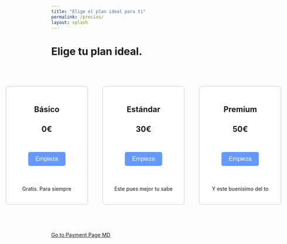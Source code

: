 ```yaml
---
title: "Elige el plan ideal para ti"
permalink: /precios/
layout: splash
---
```


# Elige tu plan ideal.

<style>
.plan-container {
  display: flex;
  justify-content: center;
}

.plan {
  width: 400px; /* Ancho deseado de cada plan */
  padding: 20px;
  border: 1px solid #ccc;
  border-radius: 8px;
  background: white;
  text-align: center;
  margin-bottom: 60px; /* Espacio inferior entre cada plan */
  margin-top: 60px;
  margin-left: 20px;
  margin-right: 20px;
}

.plan h2 {
  margin-bottom: 10px;
}

.plan-button {
  background-color: #6699ff; /* Cambio de color */
  color: white;
  border: none;
  padding: 10px 20px;
  margin: 40px;
  text-align: center;
  text-decoration: none;
  display: inline-block;
  font-size: 16px;
  border-radius: 5px;
  cursor: pointer;
}

.plan-button:hover {
  background-color: #4c80d9; /* Cambio de color en el hover */
}
</style>

<div class="plan-container">
  <div class="plan">
    <h2>Básico</h2>
    <h2>0€</h2>
    <button class="plan-button" onclick="location.href='/payment_form/?plan=basico'">Empieza</button>
    <p>Gratis. Para siempre</p>
  </div>

  <div class="plan">
    <h2>Estándar</h2>
    <h2>30€</h2>
    <button class="plan-button" onclick="location.href='/payment_form/?plan=estandar'">Empieza</button>
    <p>Este pues mejor tu sabe</p>
  </div>

  <div class="plan">
    <h2>Premium</h2>
    <h2>50€</h2>
    <button class="plan-button" onclick="location.href='/payment_form/?plan=premium'">Empieza</button>
    <p>Y este buenisimo del to</p>
  </div>
</div>



[Go to Payment Page MD](/payment_form/)
